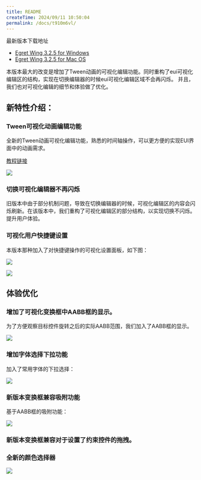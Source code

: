 ```yaml
---
title: README
createTime: 2024/09/11 10:50:04
permalink: /docs/t910m6vl/
---
```


最新版本下载地址

- [Egret Wing 3.2.5 for Windows](http://tool.egret-labs.org/EgretWing/electron/EgretWing-v3.2.5.exe?d=0707)
- [Egret Wing 3.2.5 for Mac OS](http://tool.egret-labs.org/EgretWing/electron/EgretWing-v3.2.5.dmg?d=0707)

本版本最大的改变是增加了Tween动画的可视化编辑功能。同时重构了eui可视化编辑区的结构，实现在切换编辑器的时候eui可视化编辑区域不会再闪烁。
并且，我们也对可视化编辑的细节和体验做了优化。

## 新特性介绍：

### Tween可视化动画编辑功能

全新的Tween动画可视化编辑功能，熟悉的时间轴操作，可以更方便的实现EUI界面中的动画需求。

[教程链接](../../../Wing/editor/animation/README.md)

![](7.gif)

### 切换可视化编辑器不再闪烁

旧版本中由于部分机制问题，导致在切换编辑器的时候，可视化编辑区的内容会闪烁刷新。在该版本中，我们重构了可视化编辑区的部分结构，以实现切换不闪烁。提升用户体验。

### 可视化用户快捷键设置

本版本那种加入了对快捷键操作的可视化设置面板，如下图：

![](2.png)

![](1.png)

## 体验优化

### 增加了可视化变换框中AABB框的显示。

为了方便观察目标控件旋转之后的实际AABB范围，我们加入了AABB框的显示。

![](3.gif)

### 增加字体选择下拉功能

加入了常用字体的下拉选择：

![](4.png)

### 新版本变换框兼容吸附功能

基于AABB框的吸附功能：

![](5.gif)

### 新版本变换框兼容对于设置了约束控件的拖拽。

### 全新的颜色选择器

![](6.png)
